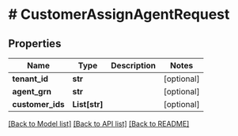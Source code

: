 # # CustomerAssignAgentRequest


## Properties 


Name | Type | Description | Notes
------------ | ------------- | ------------- | -------------
**tenant_id**| **str** |   | [optional]
**agent_grn**| **str** |   | [optional]
**customer_ids**| **List[str]** |   | [optional]


[[Back to Model list]](../../README.md#models) [[Back to API list]](../../README.md#endpoints) [[Back to README]](../../README.md)

